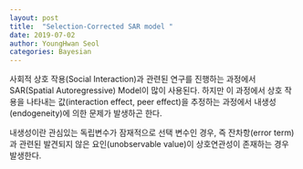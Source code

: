 ```yaml
---
layout: post
title:  "Selection-Corrected SAR model "
date: 2019-07-02
author: YoungHwan Seol
categories: Bayesian
---
```


사회적 상호 작용(Social Interaction)과 관련된 연구를 진행하는 과정에서 SAR(Spatial Autoregressive) Model이 많이 사용된다. 하지만 이 과정에서 상호 작용을 나타내는 값(interaction effect, peer effect)을 추정하는 과정에서 내생성(endogeneity)에 의한 문제가 발생하곤 한다. 

내생성이란 관심있는 독립변수가 잠재적으로 선택 변수인 경우, 즉 잔차항(error term)과 관련된 발견되지 않은 요인(unobservable value)이 상호연관성이 존재하는 경우 발생한다.

